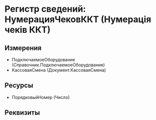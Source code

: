 ﻿# Регистр сведений: НумерацияЧековККТ (Нумерація чеків ККТ)

## Измерения

- ПодключаемоеОборудование (Справочник.ПодключаемоеОборудование)
- КассоваяСмена (Документ.КассоваяСмена)

## Ресурсы

- ПорядковыйНомер (Число)

## Реквизиты


